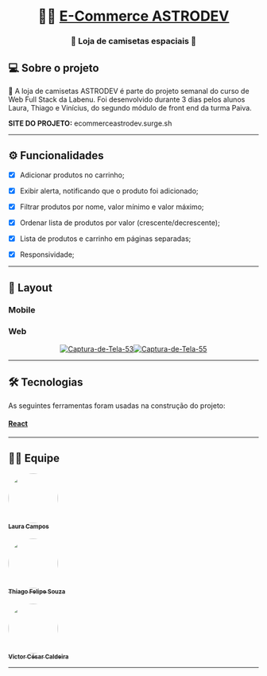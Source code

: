 <h1 align="center">
     🛒🚀 <a href="#" alt="site do projeto" target="_blank"> E-Commerce ASTRODEV </a> 
</h1>

<h3 align="center">
    🛒 Loja de camisetas espaciais 🚀
</h3>


## 💻 Sobre o projeto 

🚀 A loja de camisetas ASTRODEV é parte do projeto semanal do curso de Web Full Stack da Labenu. 
Foi desenvolvido durante 3 dias pelos alunos Laura, Thiago e Vinícius, do segundo módulo de front end da turma Paiva.
<br>

<b><red>SITE DO PROJETO:</red></b> ecommerceastrodev.surge.sh



---

## ⚙️ Funcionalidades

  - [x] Adicionar produtos no carrinho;
  - [x] Exibir alerta, notificando que o produto foi adicionado; 
  - [x] Filtrar produtos por nome, valor mínimo e valor máximo;
  - [x] Ordenar lista de produtos por valor (crescente/decrescente);
  - [x] Lista de produtos e carrinho em páginas separadas;
  - [x] Responsividade; 
 

---

## 🎨 Layout

### Mobile

<p align="center">
  


</p>

### Web

<p align="center" style="display: flex; align-items: flex-start; justify-content: center;">
 <a href="https://ibb.co/x614k2H"><img src="https://i.ibb.co/nj7WGwC/Captura-de-Tela-53.png" alt="Captura-de-Tela-53" border="0" /></a>
     <br/>
 <a href="https://ibb.co/9pzSb5T"><img src="https://i.ibb.co/rQTNxr6/Captura-de-Tela-55.png" alt="Captura-de-Tela-55" border="0"></a>    
</p>

---

## 🛠 Tecnologias

As seguintes ferramentas foram usadas na construção do projeto:

#### [React](https://reactjs.org/)  


---

## 👨‍💻 Equipe


<a href="https://github.com/lausmpc">
 <img style="border-radius: 50%;" src="https://avatars.githubusercontent.com/u/81258211?v=4" width="100px;" alt=""/>
 <br />
 <sub><b>Laura Campos</b></sub></a> <a href="https://github.com/lausmpc" title="github"></a>
 <br>
 <br>

<a href="https://github.com/thiago-felipe-99">
 <img style="border-radius: 50%;" src="https://avatars.githubusercontent.com/u/77975911?v=4" width="100px;" alt=""/>
 <br>
 <sub><b>Thiago Felipe Souza</b></sub></a> <a href="https://github.com/thiago-felipe-99" title="github"></a>
 <br>
 <br>

<a href="https://github.com/VictorCCal22">
 <img style="border-radius: 50%;" src="https://avatars.githubusercontent.com/u/81269490?v=4" width="100px;" alt=""/>
 <br />
 <sub><b>Victor César Caldeira</b></sub></a> <a href="https://github.com/VictorCCal22" title="github"></a>
 <br>
 

---

